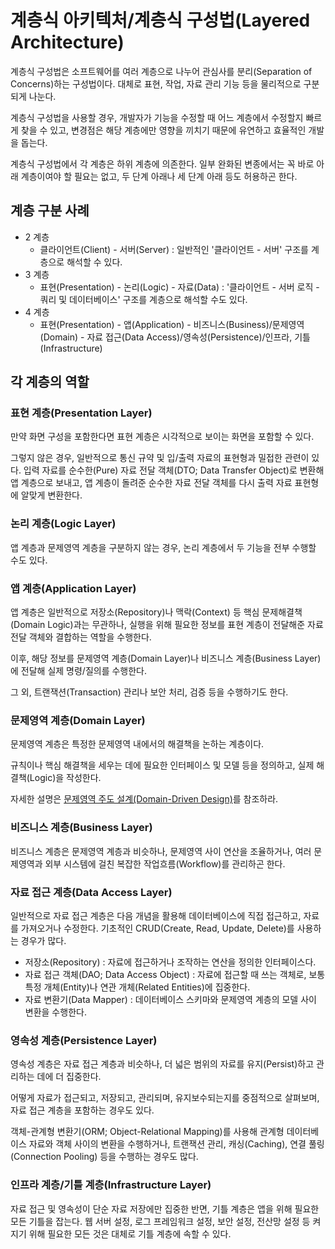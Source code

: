 # 계층식 아키텍처/계층식 구성법(Layered Architecture)

계층식 구성법은 소프트웨어를 여러 계층으로 나누어 관심사를 분리(Separation of Concerns)하는 구성법이다.
대체로 표현, 작업, 자료 관리 기능 등을 물리적으로 구분되게 나눈다.

계층식 구성법을 사용할 경우, 개발자가 기능을 수정할 때 어느 계층에서 수정할지 빠르게 찾을 수 있고,
변경점은 해당 계층에만 영향을 끼치기 때문에 유연하고 효율적인 개발을 돕는다.

계층식 구성법에서 각 계층은 하위 계층에 의존한다.
일부 완화된 변종에서는 꼭 바로 아래 계층이여야 할 필요는 없고, 두 단계 아래나 세 단계 아래 등도 허용하곤 한다.

## 계층 구분 사례

- 2 계층
  - 클라이언트(Client) - 서버(Server) : 일반적인 '클라이언트 - 서버' 구조를 계층으로 해석할 수 있다.
- 3 계층
  - 표현(Presentation) - 논리(Logic) - 자료(Data) : '클라이언트 - 서버 로직 - 쿼리 및 데이터베이스' 구조를 계층으로 해석할 수도 있다.
- 4 계층
  - 표현(Presentation) - 앱(Application) - 비즈니스(Business)/문제영역(Domain) - 자료 접근(Data Access)/영속성(Persistence)/인프라, 기틀(Infrastructure)

## 각 계층의 역할

### 표현 계층(Presentation Layer)

만약 화면 구성을 포함한다면 표현 계층은 시각적으로 보이는 화면을 포함할 수 있다.

그렇지 않은 경우, 일반적으로 통신 규약 및 입/출력 자료의 표현형과 밀접한 관련이 있다.
입력 자료를 순수한(Pure) 자료 전달 객체(DTO; Data Transfer Object)로 변환해 앱 계층으로 보내고,
앱 계층이 돌려준 순수한 자료 전달 객체를 다시 출력 자료 표현형에 알맞게 변환한다.

### 논리 계층(Logic Layer)

앱 계층과 문제영역 계층을 구분하지 않는 경우,
논리 계층에서 두 기능을 전부 수행할 수도 있다.

### 앱 계층(Application Layer)

앱 계층은 일반적으로 저장소(Repository)나 맥락(Context) 등 핵심 문제해결책(Domain Logic)과는 무관하나,
실행을 위해 필요한 정보를 표현 계층이 전달해준 자료 전달 객체와 결합하는 역할을 수행한다.

이후, 해당 정보를 문제영역 계층(Domain Layer)나 비즈니스 계층(Business Layer)에 전달해 실제 명령/질의를 수행한다.

그 외, 트랜잭션(Transaction) 관리나 보안 처리, 검증 등을 수행하기도 한다.

### 문제영역 계층(Domain Layer)

문제영역 계층은 특정한 문제영역 내에서의 해결책을 논하는 계층이다.

규칙이나 핵심 해결책을 세우는 데에 필요한 인터페이스 및 모델 등을 정의하고, 실제 해결책(Logic)을 작성한다.

자세한 설명은 [문제영역 주도 설계(Domain-Driven Design)](../../culture/Domain-Driven-Design.md)를 참조하라.

### 비즈니스 계층(Business Layer)

비즈니스 계층은 문제영역 계층과 비슷하나,
문제영역 사이 연산을 조율하거나, 여러 문제영역과 외부 시스템에 걸친 복잡한 작업흐름(Workflow)를 관리하곤 한다.

### 자료 접근 계층(Data Access Layer)

일반적으로 자료 접근 계층은 다음 개념을 활용해 데이터베이스에 직접 접근하고, 자료를 가져오거나 수정한다.
기초적인 CRUD(Create, Read, Update, Delete)를 사용하는 경우가 많다.

- 저장소(Repository) : 자료에 접근하거나 조작하는 연산을 정의한 인터페이스다.
- 자료 접근 객체(DAO; Data Access Object) : 자료에 접근할 때 쓰는 객체로, 보통 특정 개체(Entity)나 연관 개체(Related Entities)에 집중한다.
- 자료 변환기(Data Mapper) : 데이터베이스 스키마와 문제영역 계층의 모델 사이 변환을 수행한다.

### 영속성 계층(Persistence Layer)

영속성 계층은 자료 접근 계층과 비슷하나,
더 넓은 범위의 자료를 유지(Persist)하고 관리하는 데에 더 집중한다.

어떻게 자료가 접근되고, 저장되고, 관리되며, 유지보수되는지를 중점적으로 살펴보며, 자료 접근 계층을 포함하는 경우도 있다.

객체-관계형 변환기(ORM; Object-Relational Mapping)를 사용해 관계형 데이터베이스 자료와 객체 사이의 변환을 수행하거나, 트랜잭션 관리, 캐싱(Caching), 연결 풀링(Connection Pooling) 등을 수행하는 경우도 많다.

### 인프라 계층/기틀 계층(Infrastructure Layer)

자료 접근 및 영속성이 단순 자료 저장에만 집중한 반면, 기틀 계층은 앱을 위해 필요한 모든 기틀을 잡는다.
웹 서버 설정, 로그 프레임워크 설정, 보안 설정, 전산망 설정 등 켜지기 위해 필요한 모든 것은 대체로 기틀 계층에 속할 수 있다.
